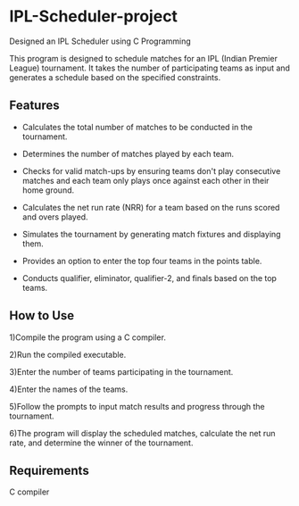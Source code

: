 # IPL-Scheduler-project
Designed an IPL Scheduler using C Programming

This program is designed to schedule matches for an IPL (Indian Premier League) tournament. It takes the number of participating teams as input and generates a schedule based on the specified constraints.

## Features
- Calculates the total number of matches to be conducted in the tournament.

- Determines the number of matches played by each team.

- Checks for valid match-ups by ensuring teams don't play consecutive matches and each team only plays once against each other in their home ground.

- Calculates the net run rate (NRR) for a team based on the runs scored and overs played.

- Simulates the tournament by generating match fixtures and displaying them.

- Provides an option to enter the top four teams in the points table.

- Conducts qualifier, eliminator, qualifier-2, and finals based on the top teams.

## How to Use
1)Compile the program using a C compiler.

2)Run the compiled executable.

3)Enter the number of teams participating in the tournament.

4)Enter the names of the teams.

5)Follow the prompts to input match results and progress through the tournament.

6)The program will display the scheduled matches, calculate the net run rate, and determine the winner of the tournament.

## Requirements

C compiler
